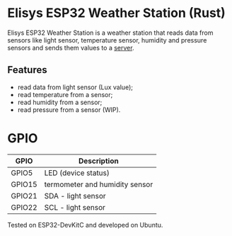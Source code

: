 # Elisys ESP32 Weather Station (Rust)

Elisys ESP32 Weather Station is a weather station that reads data from sensors like light sensor, temperature sensor, humidity and pressure sensors and sends them values to a [server](https://github.com/goto-eof/elisys-home-automation-server-java).

## Features

- read data from light sensor (Lux value);
- read temperature from a sensor;
- read humidity from a sensor;
- read pressure from a sensor (WIP).

# GPIO

| GPIO    | Description                     |
| ------- | ------------------------------- |
| GPIO5   | LED (device status)                             |
| GPIO15  | termometer and humidity sensor  |
| GPIO21  | SDA - light sensor              |
| GPIO22  | SCL - light sensor              |


Tested on ESP32-DevKitC and developed on Ubuntu.
